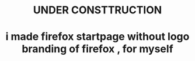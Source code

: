 <h1>
  <p align="center">
  UNDER CONSTTRUCTION <a href="">  </a>
</p>
</h1>




<h1>
  <p align="center">
  i made firefox startpage without logo branding of firefox , for myself <a href="">  </a>
</p>
</h1>

